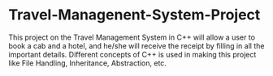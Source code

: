 # Travel-Managenent-System-Project

This project on the Travel Management System in C++ will allow a user to book a cab and a hotel, and he/she will receive the receipt by filling in all the important details. Different concepts of C++ is used in making this project like File Handling, Inheritance, Abstraction, etc.
